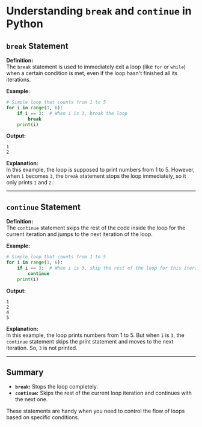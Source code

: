 
# Understanding `break` and `continue` in Python

## `break` Statement

**Definition:**  
The `break` statement is used to immediately exit a loop (like `for` or `while`) when a certain condition is met, even if the loop hasn't finished all its iterations.

**Example:**

```python
# Simple loop that counts from 1 to 5
for i in range(1, 6):
    if i == 3:  # When i is 3, break the loop
        break
    print(i)
```

**Output:**
```
1
2
```

**Explanation:**  
In this example, the loop is supposed to print numbers from 1 to 5. However, when `i` becomes `3`, the `break` statement stops the loop immediately, so it only prints `1` and `2`.

---

## `continue` Statement

**Definition:**  
The `continue` statement skips the rest of the code inside the loop for the current iteration and jumps to the next iteration of the loop.

**Example:**

```python
# Simple loop that counts from 1 to 5
for i in range(1, 6):
    if i == 3:  # When i is 3, skip the rest of the loop for this iteration
        continue
    print(i)
```

**Output:**
```
1
2
4
5
```

**Explanation:**  
In this example, the loop prints numbers from 1 to 5. But when `i` is `3`, the `continue` statement skips the print statement and moves to the next iteration. So, `3` is not printed.

---

## Summary
- **`break`:** Stops the loop completely.
- **`continue`:** Skips the rest of the current loop iteration and continues with the next one.

These statements are handy when you need to control the flow of loops based on specific conditions.
